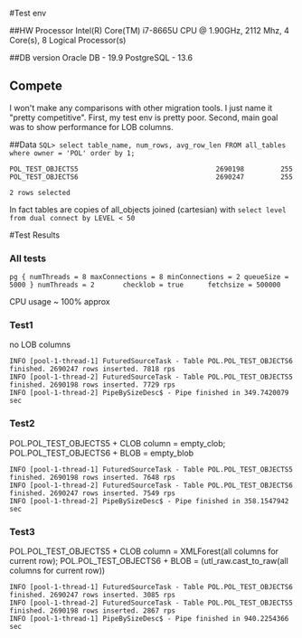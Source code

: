 #Test env

##HW
Processor	Intel(R) Core(TM) i7-8665U CPU @ 1.90GHz, 2112 Mhz, 4 Core(s), 8 Logical Processor(s)

##DB version
Oracle DB - 19.9
PostgreSQL - 13.6

## Compete
I won't make any comparisons with other migration tools. I just name it "pretty competitive". First, my test env is pretty poor. Second, main goal was to show performance for LOB columns.   


##Data
`SQL> select table_name, num_rows, avg_row_len FROM all_tables where owner = 'POL' order by 1;`

`POL_TEST_OBJECTS5                                  2690198         255`
`POL_TEST_OBJECTS6                                  2690247         255`

`2 rows selected`

In fact tables are copies  of all_objects joined (cartesian) with `select level from dual connect by LEVEL < 50`    

#Test Results

### All tests
`pg {
numThreads = 8
maxConnections = 8
minConnections = 2
queueSize = 5000
}
numThreads = 2      
checklob = true     
fetchsize = 500000  
`  

CPU usage ~ 100% approx

### Test1 
no LOB columns

`INFO [pool-1-thread-1] FuturedSourceTask - Table POL.POL_TEST_OBJECTS6 finished. 2690247 rows inserted. 7818 rps`  
`INFO [pool-1-thread-2] FuturedSourceTask - Table POL.POL_TEST_OBJECTS5 finished. 2690198 rows inserted. 7729 rps`  
`INFO [pool-1-thread-2] PipeBySizeDesc$ - Pipe finished in 349.7420079 sec`

### Test2
POL.POL_TEST_OBJECTS5 + CLOB column = empty_clob; POL.POL_TEST_OBJECTS6 + BLOB = empty_blob

`INFO [pool-1-thread-1] FuturedSourceTask - Table POL.POL_TEST_OBJECTS5 finished. 2690198 rows inserted. 7648 rps`  
`INFO [pool-1-thread-2] FuturedSourceTask - Table POL.POL_TEST_OBJECTS6 finished. 2690247 rows inserted. 7549 rps`  
`INFO [pool-1-thread-2] PipeBySizeDesc$ - Pipe finished in 358.1547942 sec`

### Test3
POL.POL_TEST_OBJECTS5 + CLOB column = XMLForest(all columns for current row); POL.POL_TEST_OBJECTS6 + BLOB = (utl_raw.cast_to_raw(all columns for current row))

`INFO [pool-1-thread-1] FuturedSourceTask - Table POL.POL_TEST_OBJECTS6 finished. 2690247 rows inserted. 3085 rps`  
`INFO [pool-1-thread-2] FuturedSourceTask - Table POL.POL_TEST_OBJECTS5 finished. 2690198 rows inserted. 2867 rps`  
`INFO [pool-1-thread-1] PipeBySizeDesc$ - Pipe finished in 940.2254366 sec`  
